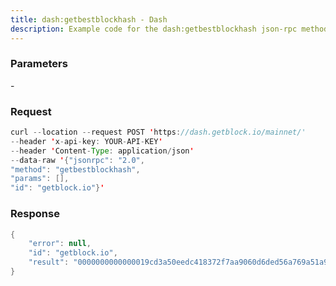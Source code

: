 ```yaml
---
title: dash:getbestblockhash - Dash
description: Example code for the dash:getbestblockhash json-rpc method. Сomplete guide on how to use dash:getbestblockhash json-rpc in GetBlock.io Web3 documentation.
---
```


### Parameters


\-

### Request

``` java
curl --location --request POST 'https://dash.getblock.io/mainnet/' 
--header 'x-api-key: YOUR-API-KEY' 
--header 'Content-Type: application/json' 
--data-raw '{"jsonrpc": "2.0",
"method": "getbestblockhash",
"params": [],
"id": "getblock.io"}'
```

###  Response

``` java
{
    "error": null,
    "id": "getblock.io",
    "result": "0000000000000019cd3a50eedc418372f7aa9060d6ded56a769a51a93dfe0e4a"
}
```

